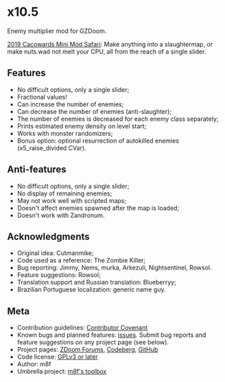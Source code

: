 <!--
SPDX-FileCopyrightText: 2020, 2022 Alexander Kromm <mmaulwurff@gmail.com>
SPDX-License-Identifier: CC0-1.0
-->

# x10.5

Enemy multiplier mod for GZDoom.

[2019 Cacowards Mini Mod Safari](https://www.doomworld.com/cacowards/2019/gameplay/):
Make anything into a slaughtermap, or make nuts.wad not melt your CPU, all from the reach of a single slider.

## Features

- No difficult options, only a single slider;
- Fractional values!
- Can increase the number of enemies;
- Can decrease the number of enemies (anti-slaughter);
- The number of enemies is decreased for each enemy class separately;
- Prints estimated enemy density on level start;
- Works with monster randomizers;
- Bonus option: optional resurrection of autokilled enemies (x5_raise_divided CVar).

## Anti-features

- No difficult options, only a single slider;
- No display of remaining enemies;
- May not work well with scripted maps;
- Doesn't affect enemies spawned after the map is loaded;
- Doesn't work with Zandronum.

## Acknowledgments

- Original idea: Cutmanmike;
- Code used as a reference: The Zombie Killer;
- Bug reporting: Jimmy, Nems, murka, Arkezuli, Nightsentinel, Rowsol.
- Feature suggestions: Rowsol;
- Translation support and Russian translation: Blueberryy;
- Brazilian Portuguese localization: generic name guy.

## Meta

- Contribution guidelines: [Contributor Covenant](./code_of_conduct.md)
- Known bugs and planned features: [issues](./issues). Submit bug reports and feature suggestions on any project page (see below).
- Project pages: [ZDoom Forums](https://forum.zdoom.org/viewtopic.php?f=43&t=65962), [Codeberg](https://codeberg.org/m8f/10.5x), [GitHub](https://github.com/mmaulwurff/10.5x)
- Code license: [GPLv3 or later](./LICENSES/GPL-3.0-or-later.txt)
- Author: m8f
- Umbrella project: [m8f's toolbox](https://mmaulwurff.github.io/pages/toolbox.html)
